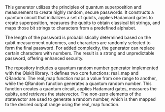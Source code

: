 This generator utilizes the principles of quantum superposition and measurement to create highly random, secure passwords. It constructs a quantum circuit that initializes a set of qubits, applies Hadamard gates to create superposition, measures the qubits to obtain classical bit strings, and maps those bit strings to characters from a predefined alphabet.

The length of the password is probabilistically determined based on the qubit measurement outcomes, and characters are randomly selected to form the final password. For added complexity, the generator can replace certain characters with numbers. The result is a strong and unpredictable password, offering enhanced security.

The repository includes a quantum random number generator implemented with the Qiskit library. It defines two core functions: real_map and QRandom. The real_map function maps a value from one range to another, while the QRandom function generates a quantum random number. This function creates a quantum circuit, applies Hadamard gates, measures the qubits, and retrieves the statevector. The non-zero elements of the statevector are used to generate a random number, which is then mapped to the desired output range using the real_map function.
